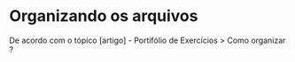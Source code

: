 # Organizando os arquivos

De acordo com o tópico [artigo] - Portifólio de Exercícios > Como organizar ?